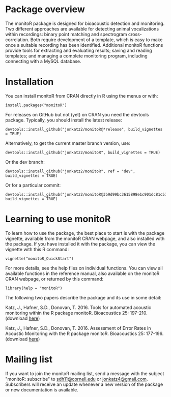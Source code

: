 # Package overview
The monitoR package is designed for bioacoustic detection and monitoring. 
Two different approaches are available for detecting animal vocalizations within recordings: binary point matching and spectrogram cross-correlation. 
Both require development of a template, which is easy to make once a suitable recording has been identified. 
Additional monitoR functions provide tools for extracting and evaluating results; saving and reading templates; and managing a complete monitoring program, including connecting with a MySQL database.

# Installation
You can install monitoR from CRAN directly in R using the menus or with:

```
install.packages("monitoR")
```

For releases on GitHub but not (yet) on CRAN you need the devtools package.
Typically, you should install the latest release:

```
devtools::install_github("jonkatz2/monitoR@*release", build_vignettes = TRUE)
```

Alternatively, to get the current master branch version, use:

```
devtools::install_github("jonkatz2/monitoR", build_vignettes = TRUE)
```

Or the dev branch:

```
devtools::install_github("jonkatz2/monitoR", ref = "dev", build_vignettes = TRUE)
```

Or for a particular commit:


```
devtools::install_github("jonkatz2/monitoR@3b9d99bc3615898e1c901dc81c57894765ae651c", build_vignettes = TRUE)
```


# Learning to use monitoR
To learn how to use the package, the best place to start is with the package vignette, available from the monitoR CRAN webpage, and also installed with the package. 
If you have installed it with the package, you can view the vignette with this R command:

```
vignette("monitoR_QuickStart")
```

For more details, see the help files on individual functions. 
You can view all available functions in the reference manual, also available on the monitoR CRAN webpage, or returned by this command: 

```
library(help = "monitoR")
```

The following two papers describe the package and its use in some detail:

Katz, J., Hafner, S.D., Donovan, T. 2016. Tools for automated acoustic monitoring within the R package monitoR. Bioacoustics 25: 197-210. (download [here](https://drive.google.com/file/d/1wmcs0UgSs8OG2cOcD8v7f2ckx8q9-UWB/view?usp=sharing))

Katz, J., Hafner, S.D., Donovan, T. 2016. Assessment of Error Rates in Acoustic Monitoring with the R package monitoR. Bioacoustics 25: 177-196. (download [here](https://drive.google.com/file/d/1OG2QKCf_erxv9REAJwNHGh17NSmWHTcS/view?usp=sharing))

# Mailing list
If you want to join the monitoR mailing list, send a message with the subject "monitoR: subscribe" to sdh11@cornell.edu or jonkatz4@gmail.com. 
Subscribers will receive an update whenever a new version of the package or new documentation is available.



